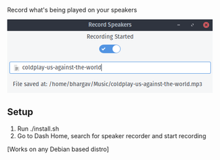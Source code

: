 Record what's being played on your speakers

![Speaker Recorder Window](/images/img.png)

Setup
-----
1. Run ./install.sh
2. Go to Dash Home, search for speaker recorder and start recording

[Works on any Debian based distro]
